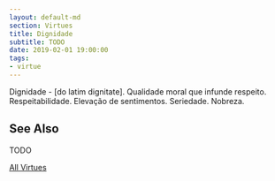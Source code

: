 ```yaml
---
layout: default-md
section: Virtues
title: Dignidade
subtitle: TODO
date: 2019-02-01 19:00:00
tags: 
- virtue
---
```


Dignidade - [do latim dignitate]. Qualidade moral que infunde respeito. Respeitabilidade. Elevação de sentimentos. Seriedade. Nobreza. 


## See Also
TODO


<a href="./" class="button special">All Virtues</a>
